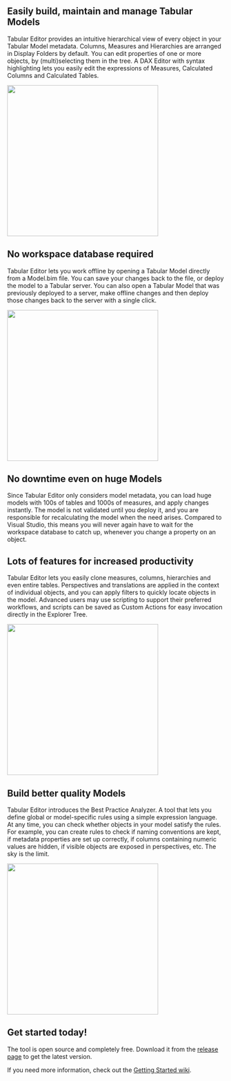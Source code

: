 ## Easily build, maintain and manage Tabular Models

Tabular Editor provides an intuitive hierarchical view of every object in your Tabular Model metadata. Columns, Measures and Hierarchies are arranged in Display Folders by default. You can edit properties of one or more objects, by (multi)selecting them in the tree. A DAX Editor with syntax highlighting lets you easily edit the expressions of Measures, Calculated Columns and Calculated Tables.

<img src="https://user-images.githubusercontent.com/8976200/29272423-46ceafa8-8100-11e7-81dc-bddbb38f80f8.png" width="350">

## No workspace database required

Tabular Editor lets you work offline by opening a Tabular Model directly from a Model.bim file. You can save your changes back to the file, or deploy the model to a Tabular server. You can also open a Tabular Model that was previously deployed to a server, make offline changes and then deploy those changes back to the server with a single click.

<img src="https://user-images.githubusercontent.com/8976200/29272619-1a39d584-8101-11e7-9458-1c88e4ab35bf.png" width="350">

## No downtime even on huge Models

Since Tabular Editor only considers model metadata, you can load huge models with 100s of tables and 1000s of measures, and apply changes instantly. The model is not validated until you deploy it, and you are responsible for recalculating the model when the need arises. Compared to Visual Studio, this means you will never again have to wait for the workspace database to catch up, whenever you change a property on an object.

## Lots of features for increased productivity

Tabular Editor lets you easily clone measures, columns, hierarchies and even entire tables. Perspectives and translations are applied in the context of individual objects, and you can apply filters to quickly locate objects in the model. Advanced users may use scripting to support their preferred workflows, and scripts can be saved as Custom Actions for easy invocation directly in the Explorer Tree.

<img src="https://user-images.githubusercontent.com/8976200/29273014-c82e7ebe-8102-11e7-86a1-74a18c433e7f.png" width="350">

## Build better quality Models

Tabular Editor introduces the Best Practice Analyzer. A tool that lets you define global or model-specific rules using a simple expression language. At any time, you can check whether objects in your model satisfy the rules. For example, you can create rules to check if naming conventions are kept, if metadata properties are set up correctly, if columns containing numeric values are hidden, if visible objects are exposed in perspectives, etc. The sky is the limit.

<img src="https://user-images.githubusercontent.com/8976200/29273207-b72615ea-8103-11e7-8cb2-4e567e397675.png" width="350">

## Get started today!

The tool is open source and completely free. Download it from the [release page](https://github.com/otykier/TabularEditor/releases/tag/2.5) to get the latest version.

If you need more information, check out the [Getting Started wiki](https://github.com/otykier/TabularEditor/wiki/Getting-Started). 
